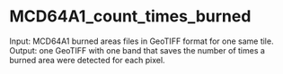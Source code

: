 # MCD64A1_count_times_burned
Input: MCD64A1 burned areas files in GeoTIFF format for one same tile.
Output: one GeoTIFF with one band that saves the number of times a burned area were detected for each pixel.
